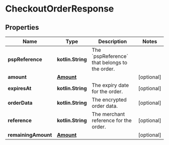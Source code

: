 
# CheckoutOrderResponse

## Properties
Name | Type | Description | Notes
------------ | ------------- | ------------- | -------------
**pspReference** | **kotlin.String** | The &#x60;pspReference&#x60; that belongs to the order. | 
**amount** | [**Amount**](Amount.md) |  |  [optional]
**expiresAt** | **kotlin.String** | The expiry date for the order. |  [optional]
**orderData** | **kotlin.String** | The encrypted order data. |  [optional]
**reference** | **kotlin.String** | The merchant reference for the order. |  [optional]
**remainingAmount** | [**Amount**](Amount.md) |  |  [optional]




